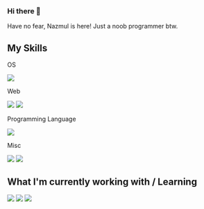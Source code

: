 ### Hi there 👋

<!--
**nazmulwanted/nazmulwanted** is a ✨ _special_ ✨ repository because its `README.md` (this file) appears on your GitHub profile.

Here are some ideas to get you started:

- 🔭 I’m currently working on ...
- 🌱 I’m currently learning ...
- 👯 I’m looking to collaborate on ...
- 🤔 I’m looking for help with ...
- 💬 Ask me about ...
- 📫 How to reach me: ...
- 😄 Pronouns: ...
- ⚡ Fun fact: ...
-->
Have no fear, Nazmul is here! Just a noob programmer btw.

## My Skills

OS
  
![](https://img.shields.io/badge/Linux-blueviolet)
  
Web
  
![](https://img.shields.io/badge/HTML-yellowgreen)
![](https://img.shields.io/badge/CSS-yellowgreen)
  
Programming Language
  
![](https://img.shields.io/badge/C%2B%2B-green)
  
Misc
  
![](https://img.shields.io/badge/Typing-red)
![](https://img.shields.io/badge/Vim-Text%20Editor-green)

## What I'm currently working with / Learning

![](https://img.shields.io/badge/JavaScript-blue)
![](https://img.shields.io/badge/Python-blue)
![](https://img.shields.io/badge/C++-blue)

